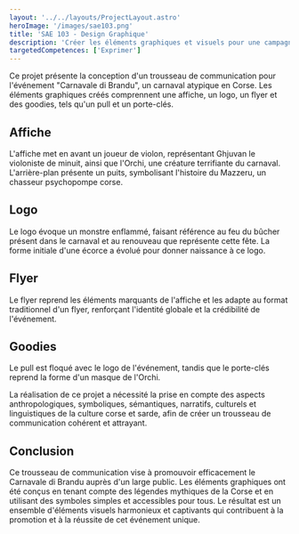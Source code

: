 ```yaml
---
layout: '../../layouts/ProjectLayout.astro'
heroImage: '/images/sae103.png'
title: 'SAE 103 - Design Graphique'
description: 'Créer les éléments graphiques et visuels pour une campagne de communication (un événement, la sortie d’un produit, le positionnement d’une marque…) et justifier ses choix esthétiques.'
targetedCompetences: ['Exprimer']
---
```


Ce projet présente la conception d'un trousseau de communication pour l'événement "Carnavale di Brandu", un carnaval atypique en Corse. Les éléments graphiques créés comprennent une affiche, un logo, un flyer et des goodies, tels qu'un pull et un porte-clés.

## Affiche

L'affiche met en avant un joueur de violon, représentant Ghjuvan le violoniste de minuit, ainsi que l'Orchi, une créature terrifiante du carnaval. L'arrière-plan présente un puits, symbolisant l'histoire du Mazzeru, un chasseur psychopompe corse.

## Logo

Le logo évoque un monstre enflammé, faisant référence au feu du bûcher présent dans le carnaval et au renouveau que représente cette fête. La forme initiale d'une écorce a évolué pour donner naissance à ce logo.

## Flyer

Le flyer reprend les éléments marquants de l'affiche et les adapte au format traditionnel d'un flyer, renforçant l'identité globale et la crédibilité de l'événement.

## Goodies

Le pull est floqué avec le logo de l'événement, tandis que le porte-clés reprend la forme d'un masque de l'Orchi.

La réalisation de ce projet a nécessité la prise en compte des aspects anthropologiques, symboliques, sémantiques, narratifs, culturels et linguistiques de la culture corse et sarde, afin de créer un trousseau de communication cohérent et attrayant.

## Conclusion

Ce trousseau de communication vise à promouvoir efficacement le Carnavale di Brandu auprès d'un large public. Les éléments graphiques ont été conçus en tenant compte des légendes mythiques de la Corse et en utilisant des symboles simples et accessibles pour tous. Le résultat est un ensemble d'éléments visuels harmonieux et captivants qui contribuent à la promotion et à la réussite de cet événement unique.

